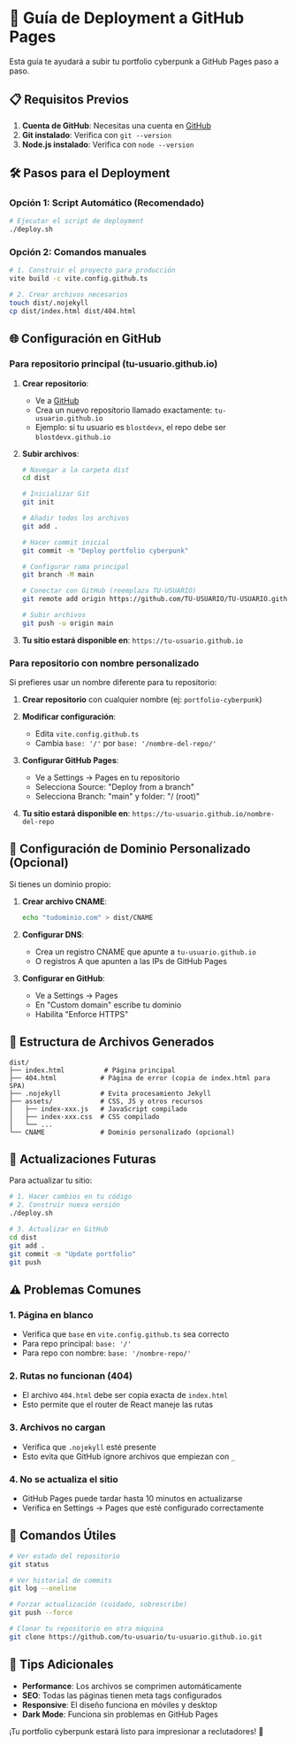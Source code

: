 # 🚀 Guía de Deployment a GitHub Pages

Esta guía te ayudará a subir tu portfolio cyberpunk a GitHub Pages paso a paso.

## 📋 Requisitos Previos

1. **Cuenta de GitHub**: Necesitas una cuenta en [GitHub](https://github.com)
2. **Git instalado**: Verifica con `git --version`
3. **Node.js instalado**: Verifica con `node --version`

## 🛠️ Pasos para el Deployment

### Opción 1: Script Automático (Recomendado)

```bash
# Ejecutar el script de deployment
./deploy.sh
```

### Opción 2: Comandos manuales

```bash
# 1. Construir el proyecto para producción
vite build -c vite.config.github.ts

# 2. Crear archivos necesarios
touch dist/.nojekyll
cp dist/index.html dist/404.html
```

## 🌐 Configuración en GitHub

### Para repositorio principal (tu-usuario.github.io)

1. **Crear repositorio**:
   - Ve a [GitHub](https://github.com)
   - Crea un nuevo repositorio llamado exactamente: `tu-usuario.github.io`
   - Ejemplo: si tu usuario es `blostdevx`, el repo debe ser `blostdevx.github.io`

2. **Subir archivos**:
   ```bash
   # Navegar a la carpeta dist
   cd dist
   
   # Inicializar Git
   git init
   
   # Añadir todos los archivos
   git add .
   
   # Hacer commit inicial
   git commit -m "Deploy portfolio cyberpunk"
   
   # Configurar rama principal
   git branch -M main
   
   # Conectar con GitHub (reemplaza TU-USUARIO)
   git remote add origin https://github.com/TU-USUARIO/TU-USUARIO.github.io.git
   
   # Subir archivos
   git push -u origin main
   ```

3. **Tu sitio estará disponible en**: `https://tu-usuario.github.io`

### Para repositorio con nombre personalizado

Si prefieres usar un nombre diferente para tu repositorio:

1. **Crear repositorio** con cualquier nombre (ej: `portfolio-cyberpunk`)

2. **Modificar configuración**:
   - Edita `vite.config.github.ts`
   - Cambia `base: '/'` por `base: '/nombre-del-repo/'`

3. **Configurar GitHub Pages**:
   - Ve a Settings → Pages en tu repositorio
   - Selecciona Source: "Deploy from a branch"
   - Selecciona Branch: "main" y folder: "/ (root)"

4. **Tu sitio estará disponible en**: `https://tu-usuario.github.io/nombre-del-repo`

## 🔧 Configuración de Dominio Personalizado (Opcional)

Si tienes un dominio propio:

1. **Crear archivo CNAME**:
   ```bash
   echo "tudominio.com" > dist/CNAME
   ```

2. **Configurar DNS**:
   - Crea un registro CNAME que apunte a `tu-usuario.github.io`
   - O registros A que apunten a las IPs de GitHub Pages

3. **Configurar en GitHub**:
   - Ve a Settings → Pages
   - En "Custom domain" escribe tu dominio
   - Habilita "Enforce HTTPS"

## 📁 Estructura de Archivos Generados

```
dist/
├── index.html          # Página principal
├── 404.html           # Página de error (copia de index.html para SPA)
├── .nojekyll          # Evita procesamiento Jekyll
├── assets/            # CSS, JS y otros recursos
│   ├── index-xxx.js   # JavaScript compilado
│   ├── index-xxx.css  # CSS compilado
│   └── ...
└── CNAME              # Dominio personalizado (opcional)
```

## 🔄 Actualizaciones Futuras

Para actualizar tu sitio:

```bash
# 1. Hacer cambios en tu código
# 2. Construir nueva versión
./deploy.sh

# 3. Actualizar en GitHub
cd dist
git add .
git commit -m "Update portfolio"
git push
```

## ⚠️ Problemas Comunes

### 1. **Página en blanco**
- Verifica que `base` en `vite.config.github.ts` sea correcto
- Para repo principal: `base: '/'`
- Para repo con nombre: `base: '/nombre-repo/'`

### 2. **Rutas no funcionan (404)**
- El archivo `404.html` debe ser copia exacta de `index.html`
- Esto permite que el router de React maneje las rutas

### 3. **Archivos no cargan**
- Verifica que `.nojekyll` esté presente
- Esto evita que GitHub ignore archivos que empiezan con `_`

### 4. **No se actualiza el sitio**
- GitHub Pages puede tardar hasta 10 minutos en actualizarse
- Verifica en Settings → Pages que esté configurado correctamente

## 🎯 Comandos Útiles

```bash
# Ver estado del repositorio
git status

# Ver historial de commits
git log --oneline

# Forzar actualización (cuidado, sobrescribe)
git push --force

# Clonar tu repositorio en otra máquina
git clone https://github.com/tu-usuario/tu-usuario.github.io.git
```

## 🌟 Tips Adicionales

- **Performance**: Los archivos se comprimen automáticamente
- **SEO**: Todas las páginas tienen meta tags configurados
- **Responsive**: El diseño funciona en móviles y desktop
- **Dark Mode**: Funciona sin problemas en GitHub Pages

¡Tu portfolio cyberpunk estará listo para impresionar a reclutadores! 🚀
